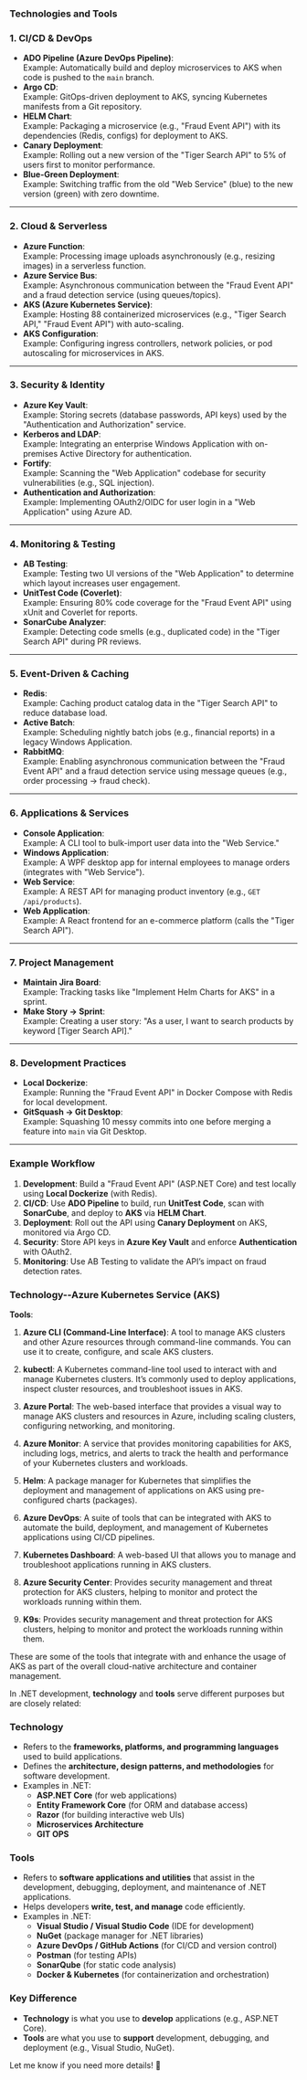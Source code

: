 
### **Technologies and Tools**


### **1. CI/CD & DevOps**
- **ADO Pipeline (Azure DevOps Pipeline)**:  
  Example: Automatically build and deploy microservices to AKS when code is pushed to the `main` branch.  
- **Argo CD**:  
  Example: GitOps-driven deployment to AKS, syncing Kubernetes manifests from a Git repository.  
- **HELM Chart**:  
  Example: Packaging a microservice (e.g., "Fraud Event API") with its dependencies (Redis, configs) for deployment to AKS.  
- **Canary Deployment**:  
  Example: Rolling out a new version of the "Tiger Search API" to 5% of users first to monitor performance.  
- **Blue-Green Deployment**:  
  Example: Switching traffic from the old "Web Service" (blue) to the new version (green) with zero downtime.  

---

### **2. Cloud & Serverless**  
- **Azure Function**:  
  Example: Processing image uploads asynchronously (e.g., resizing images) in a serverless function.  
- **Azure Service Bus**:  
  Example: Asynchronous communication between the "Fraud Event API" and a fraud detection service (using queues/topics).  
- **AKS (Azure Kubernetes Service)**:  
  Example: Hosting 88 containerized microservices (e.g., "Tiger Search API," "Fraud Event API") with auto-scaling.  
- **AKS Configuration**:  
  Example: Configuring ingress controllers, network policies, or pod autoscaling for microservices in AKS.  

---

### **3. Security & Identity**  
- **Azure Key Vault**:  
  Example: Storing secrets (database passwords, API keys) used by the "Authentication and Authorization" service.  
- **Kerberos and LDAP**:  
  Example: Integrating an enterprise Windows Application with on-premises Active Directory for authentication.  
- **Fortify**:  
  Example: Scanning the "Web Application" codebase for security vulnerabilities (e.g., SQL injection).  
- **Authentication and Authorization**:  
  Example: Implementing OAuth2/OIDC for user login in a "Web Application" using Azure AD.  

---

### **4. Monitoring & Testing**  
- **AB Testing**:  
  Example: Testing two UI versions of the "Web Application" to determine which layout increases user engagement.  
- **UnitTest Code (Coverlet)**:  
  Example: Ensuring 80% code coverage for the "Fraud Event API" using xUnit and Coverlet for reports.  
- **SonarCube Analyzer**:  
  Example: Detecting code smells (e.g., duplicated code) in the "Tiger Search API" during PR reviews.  

---

### **5. Event-Driven & Caching**  
- **Redis**:  
  Example: Caching product catalog data in the "Tiger Search API" to reduce database load.  
- **Active Batch**:  
  Example: Scheduling nightly batch jobs (e.g., financial reports) in a legacy Windows Application. 
- **RabbitMQ**:  
  Example: Enabling asynchronous communication between the "Fraud Event API" and a fraud detection service using message queues (e.g., order processing → fraud check).
---

### **6. Applications & Services**  
- **Console Application**:  
  Example: A CLI tool to bulk-import user data into the "Web Service."  
- **Windows Application**:  
  Example: A WPF desktop app for internal employees to manage orders (integrates with "Web Service").  
- **Web Service**:  
  Example: A REST API for managing product inventory (e.g., `GET /api/products`).  
- **Web Application**:  
  Example: A React frontend for an e-commerce platform (calls the "Tiger Search API").  

---

### **7. Project Management**  
- **Maintain Jira Board**:  
  Example: Tracking tasks like "Implement Helm Charts for AKS" in a sprint.  
- **Make Story -> Sprint**:  
  Example: Creating a user story: "As a user, I want to search products by keyword [Tiger Search API]."  

---

### **8. Development Practices**  
- **Local Dockerize**:  
  Example: Running the "Fraud Event API" in Docker Compose with Redis for local development.  
- **GitSquash -> Git Desktop**:  
  Example: Squashing 10 messy commits into one before merging a feature into `main` via Git Desktop.  

---

### **Example Workflow**  
1. **Development**: Build a "Fraud Event API" (ASP.NET Core) and test locally using **Local Dockerize** (with Redis).  
2. **CI/CD**: Use **ADO Pipeline** to build, run **UnitTest Code**, scan with **SonarCube**, and deploy to **AKS** via **HELM Chart**.  
3. **Deployment**: Roll out the API using **Canary Deployment** on AKS, monitored via Argo CD.  
4. **Security**: Store API keys in **Azure Key Vault** and enforce **Authentication** with OAuth2.  
5. **Monitoring**: Use AB Testing to validate the API’s impact on fraud detection rates.  



### **Technology--Azure Kubernetes Service (AKS)** 

**Tools**:

  1. **Azure CLI (Command-Line Interface)**: A tool to manage AKS clusters and other Azure resources through command-line commands. You can use it to create, configure, and scale AKS clusters.
  
  2. **kubectl**: A Kubernetes command-line tool used to interact with and manage Kubernetes clusters. It’s commonly used to deploy applications, inspect cluster resources, and troubleshoot issues in AKS.
  
  3. **Azure Portal**: The web-based interface that provides a visual way to manage AKS clusters and resources in Azure, including scaling clusters, configuring networking, and monitoring.
  
  4. **Azure Monitor**: A service that provides monitoring capabilities for AKS, including logs, metrics, and alerts to track the health and performance of your Kubernetes clusters and workloads.
  
  5. **Helm**: A package manager for Kubernetes that simplifies the deployment and management of applications on AKS using pre-configured charts (packages).
  
  6. **Azure DevOps**: A suite of tools that can be integrated with AKS to automate the build, deployment, and management of Kubernetes applications using CI/CD pipelines.
  
  7. **Kubernetes Dashboard**: A web-based UI that allows you to manage and troubleshoot applications running in AKS clusters.
  
  8. **Azure Security Center**: Provides security management and threat protection for AKS clusters, helping to monitor and protect the workloads running within them.
  
  8. **K9s**: Provides security management and threat protection for AKS clusters, helping to monitor and protect the workloads running within them.

These are some of the tools that integrate with and enhance the usage of AKS as part of the overall cloud-native architecture and container management.

In .NET development, **technology** and **tools** serve different purposes but are closely related:  

### **Technology**  
- Refers to the **frameworks, platforms, and programming languages** used to build applications.  
- Defines the **architecture, design patterns, and methodologies** for software development.  
- Examples in .NET:  
  - **ASP.NET Core** (for web applications)  
  - **Entity Framework Core** (for ORM and database access)  
  - **Razor** (for building interactive web UIs)  
  - **Microservices Architecture**
  - **GIT OPS**  

### **Tools**  
- Refers to **software applications and utilities** that assist in the development, debugging, deployment, and maintenance of .NET applications.  
- Helps developers **write, test, and manage** code efficiently.  
- Examples in .NET:  
  - **Visual Studio / Visual Studio Code** (IDE for development)  
  - **NuGet** (package manager for .NET libraries)  
  - **Azure DevOps / GitHub Actions** (for CI/CD and version control)  
  - **Postman** (for testing APIs)  
  - **SonarQube** (for static code analysis)  
  - **Docker & Kubernetes** (for containerization and orchestration)  

### **Key Difference**  
- **Technology** is what you use to **develop** applications (e.g., ASP.NET Core).  
- **Tools** are what you use to **support** development, debugging, and deployment (e.g., Visual Studio, NuGet).  

Let me know if you need more details! 🚀
